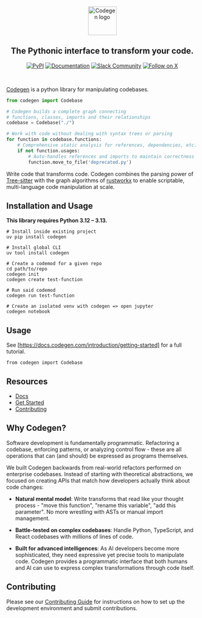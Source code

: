 <br />

<p align="center">
  <a href="https://docs.codegen.com">
    <picture>
      <source media="(prefers-color-scheme: light)" srcset="https://github.com/user-attachments/assets/a53b6ea7-4d6f-446b-bd65-c2e8cae57cfd">
      <source media="(prefers-color-scheme: dark)" srcset="https://github.com/user-attachments/assets/f4e427e2-c483-4c23-9a7a-43c4256cab18">
      <img src="https://github.com/user-attachments/assets/a53b6ea7-4d6f-446b-bd65-c2e8cae57cfd" height="75" alt="Codegen logo"/>
    </picture>
  </a>
</p>

<h2 align="center">
  The Pythonic interface to transform your code.
</h2>

<div align="center">

[![PyPI](https://img.shields.io/pypi/v/codegen?style=flat-square&color=blue)](https://pypi.org/project/codegen/) 
[![Documentation](https://img.shields.io/badge/docs-docs.codegen.com-purple?style=flat-square)](https://docs.codegen.com) 
[![Slack Community](https://img.shields.io/badge/slack-community-4A154B?logo=slack&style=flat-square)](https://community.codegen.com) 
[![Follow on X](https://img.shields.io/twitter/follow/codegen?style=social)](https://x.com/codegen)

</div>

<br />

[Codegen](https://docs.codegen.com) is a python library for manipulating codebases.


```python
from codegen import Codebase

# Codegen builds a complete graph connecting
# functions, classes, imports and their relationships
codebase = Codebase("./")

# Work with code without dealing with syntax trees or parsing
for function in codebase.functions:
    # Comprehensive static analysis for references, dependencies, etc.
    if not function.usages:
        # Auto-handles references and imports to maintain correctness
        function.move_to_file('deprecated.py')
```
Write code that transforms code. Codegen combines the parsing power of [Tree-sitter](https://tree-sitter.github.io/tree-sitter/) with the graph algorithms of [rustworkx](https://github.com/Qiskit/rustworkx) to enable scriptable, multi-language code manipulation at scale.

## Installation and Usage
**This library requires Python 3.12 – 3.13.**
```
# Install inside existing project
uv pip install codegen

# Install global CLI
uv tool install codegen

# Create a codemod for a given repo
cd path/to/repo
codegen init
codegen create test-function

# Run said codemod
codegen run test-function

# Create an isolated venv with codegen => open jupyter
codegen notebook
```

## Usage

See [https://docs.codegen.com/introduction/getting-started] for a full tutorial.

```
from codegen import Codebase

```

## Resources

- [Docs](https://docs.codegen.com)
- [Get Started](https://docs.codegen.com/introduction/getting-started)
- [Contributing](CONTRIBUTING.md)


## Why Codegen?

Software development is fundamentally programmatic. Refactoring a codebase, enforcing patterns, or analyzing control flow - these are all operations that can (and should) be expressed as programs themselves.

We built Codegen backwards from real-world refactors performed on enterprise codebases. Instead of starting with theoretical abstractions, we focused on creating APIs that match how developers actually think about code changes:

- **Natural mental model**: Write transforms that read like your thought process - "move this function", "rename this variable", "add this parameter". No more wrestling with ASTs or manual import management.

- **Battle-tested on complex codebases**: Handle Python, TypeScript, and React codebases with millions of lines of code.

- **Built for advanced intelligences**: As AI developers become more sophisticated, they need expressive yet precise tools to manipulate code. Codegen provides a programmatic interface that both humans and AI can use to express complex transformations through code itself.

## Contributing

Please see our [Contributing Guide](CONTRIBUTING.md) for instructions on how to set up the development environment and submit contributions.
